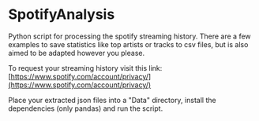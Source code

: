 # SpotifyAnalysis

Python script for processing the spotify streaming history. There are a few examples to save statistics like top artists or tracks to csv files, but is also aimed to be adapted however you please.

To request your streaming history visit this link: [https://www.spotify.com/account/privacy/](https://www.spotify.com/account/privacy/)

Place your extracted json files into a "Data" directory, install the dependencies (only pandas) and run the script.

